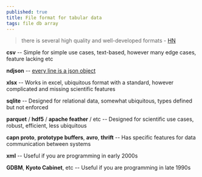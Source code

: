 ```yaml
---
published: true
title: File format for tabular data
tags: file db array
---
```

> there is several high quality and well-developed formats - [HN](https://news.ycombinator.com/item?id=31255775)

**csv** -- Simple for simple use cases, text-based, however many edge cases, feature lacking etc

**ndjson** -- [every line is a json object](https://news.ycombinator.com/item?id=31256664)

**xlsx** -- Works in excel, ubiquitous format with a standard, however complicated and missing scientific features

**sqlite** -- Designed for relational data, somewhat ubiquitous, types defined but not enforced

**parquet** / **hdf5** / **apache feather** / etc -- Designed for scientific use cases, robust, efficient, less ubiquitous

**capn proto**, **prototype buffers**, **avro**, **thrift** -- Has specific features for data communication between systems

**xml** -- Useful if you are programming in early 2000s

**GDBM**, **Kyoto Cabinet**, etc -- Useful if you are programming in late 1990s
